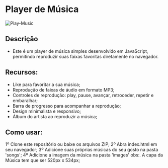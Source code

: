 # Player de Música

![Play-Music](/Player%20de%20Música.jpeg)

## Descrição 

- Este é um player de música simples desenvolvido em JavaScript, permitindo reproduzir suas faixas favoritas diretamente no navegador.

## Recursos:

- Like para favoritar a sua música;
- Reprodução de faixas de áudio em formato MP3;
- Controles de reprodução: play, pause, avançar, retroceder, repetir e embaralhar;
- Barra de progresso para acompanhar a reprodução;
- Design minimalista e responsivo;
- Álbum do artista ao reproduzir a música;

## Como usar:

 1º Clone este repositório ou baixe os arquivos ZIP;
 2º Abra index.html em seu navegador;
 3º Adicione suas próprias músicas do seu gosto na pasta 'songs';
 4º Adicione a imagem da música na pasta 'images' obs:. A capa da Música tem que ser 520px x 534px;
